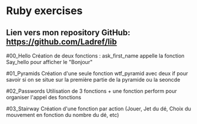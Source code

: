 # Ruby exercises
## Lien vers mon repository GitHub: https://github.com/Ladref/lib

#00_Hello
Création de deux fonctions : ask_first_name appelle la fonction Say_hello pour afficher le "Bonjour"

#01_Pyramids
Création d'une seule fonction wtf_pyramid avec deux if pour savoir si on se situe sur la première partie de la pyramide ou la seoncde

#02_Passwords
Utilisation de 3 fonctions + une fonction perform pour organiser l'appel des fonctions

#03_Stairway
Création d'une fonction par action (Jouer, Jet du dé, Choix du mouvement en fonction du nombre du dé, etc)

